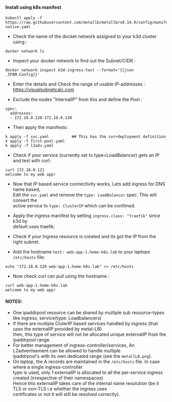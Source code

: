 #### Install using k8s manifest

```
kubectl apply -f https://raw.githubusercontent.com/metallb/metallb/v0.14.9/config/manifests/metallb-native.yaml
```
- Check the name of the docket network assigned to your k3d cluster using :  
```
docker network ls
```
- Inspect your docker network to find out the Subnet/CIDR :  
```
docker network inspect k3d-ingress-test --format='{{json .IPAM.Config}}'
```
- Enter the details and Check the range of usable IP-addresses :  
https://visualsubnetcalc.com

- Exclude the nodes "InternalIP" from this and define the Pool :  
```
spec:
  addresses:
  - 172.18.0.120-172.18.0.130
```
- Then apply the manifests:
```
k apply -f svc.yaml          ## This has the svc+deployment definition
k apply -f first-pool.yaml
k apply -f l2adv.yaml 

```
- Check if your service (currently set to type=LoadBalancer) gets an IP and test with curl:
```
curl 172.18.0.121
welcome to my web app!
```
- Now that IP based service connectivity works, Lets add ingress for DNS name based,  
Edit the `svc.yaml` and remove the `type: LoadBalancer` spec. This will convert the  
active service to `type: ClusterIP` which can be confimed.

- Apply the ingress manifest by setting `ingress.class: "traefik"` since k3d by  
default uses traefik.

- Check if your Ingress resource is created and its got the IP from the right subnet.
- Add the hostname `host: web-app-1.home-k8s.lab` to your laptops `/etc/hosts` file:
```
echo "172.18.0.120 web-app-1.home-k8s.lab" >> /etc/hosts
```
- Now check curl can pull using the hostname :  
```
curl web-app-1.home-k8s.lab
welcome to my web app!
```

#### NOTES:
- One ipaddrpool resource can be shared by multiple sub resource-types like ingress, service(type: Loadbalancers)  
- If there are mutliple CluterIP based services handled by ingress (that uses the externalIP provided by metal-LB)  
  then, this type of service will not be allocated unique externalIP from the ipaddrpool range.  
- For better management of ingress-controller/services, An L2advertisement can be allowed to handle multiple  
  ipaddrpool's with its own dedicated range (see the `metallLB.png`).  
- On laptop, the A records are maintained in the `/etc/hosts` file. In case where a single ingress-controller  
  type is used, only 1 externalIP is allocated to all the per-service ingress created (irrespective of their namespaces)  
  Hence this externalIP takes care of the internal name resolution (be it TLS or non-TLS i.e whether the ingress uses  
  certificates or not it will still be resolved correctly).